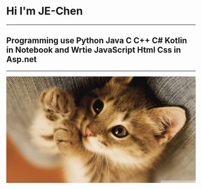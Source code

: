 <!DOCTYPE html>
<html>
  <head>
    <meta charset="utf-8">
  </head>
  <body>
    <h1>Hi I'm JE-Chen</h1>
    <hr>
    <h2>Programming use Python Java C C++ C# Kotlin in Notebook and Wrtie JavaScript Html Css in Asp.net</h2>
    <hr>
      <img src="cat.jpg">
  </body>
</html>
